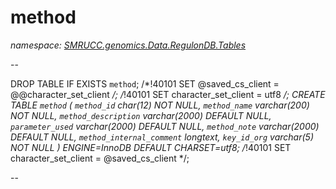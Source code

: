 ﻿# method
_namespace: [SMRUCC.genomics.Data.RegulonDB.Tables](./index.md)_

--
 
 DROP TABLE IF EXISTS `method`;
 /*!40101 SET @saved_cs_client = @@character_set_client */;
 /*!40101 SET character_set_client = utf8 */;
 CREATE TABLE `method` (
 `method_id` char(12) NOT NULL,
 `method_name` varchar(200) NOT NULL,
 `method_description` varchar(2000) DEFAULT NULL,
 `parameter_used` varchar(2000) DEFAULT NULL,
 `method_note` varchar(2000) DEFAULT NULL,
 `method_internal_comment` longtext,
 `key_id_org` varchar(5) NOT NULL
 ) ENGINE=InnoDB DEFAULT CHARSET=utf8;
 /*!40101 SET character_set_client = @saved_cs_client */;
 
 --




